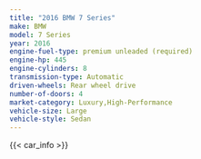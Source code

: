 ```yaml
---
title: "2016 BMW 7 Series"
make: BMW
model: 7 Series
year: 2016
engine-fuel-type: premium unleaded (required)
engine-hp: 445
engine-cylinders: 8
transmission-type: Automatic
driven-wheels: Rear wheel drive
number-of-doors: 4
market-category: Luxury,High-Performance
vehicle-size: Large
vehicle-style: Sedan
---
```


{{< car_info >}}
